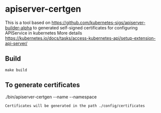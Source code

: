 # apiserver-certgen
This is a tool based on https://github.com/kubernetes-sigs/apiserver-builder-alpha to generated self-signed certificates for configuring APIService in kubernetes
More details https://kubernetes.io/docs/tasks/access-kubernetes-api/setup-extension-api-server/

## Build
`make build` 

## To generate certificates 
./bin/apiserver-certgen --name <kubernetes service name> --namespace <service name namespace>

`Certificates will be generated in the path ./config/certificates`